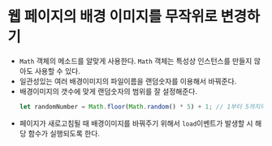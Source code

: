 # 웹 페이지의 배경 이미지를 무작위로 변경하기
- `Math` 객체의 메소드를 알맞게 사용한다. `Math` 객체는 특성상 인스턴스를 만들지 않아도 사용할 수 있다.
- 일관성있는 여러 배경이미지의 파일이름을 랜덤숫자를 이용해서 바꿔준다.
- 배경이미지의 갯수에 맞게 랜덤숫자의 범위를 잘 설정해준다. 
  ```javascript
  let randomNumber = Math.floor(Math.random() * 5) + 1; // 1부터 5까지의 랜덤숫자
  ```
- 페이지가 새로고침될 때 배경이미지를 바꿔주기 위해서 `load`이벤트가 발생할 시 해당 함수가 실행되도록 한다.